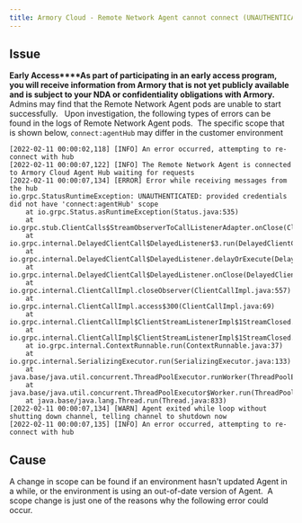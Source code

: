```yaml
---
title: Armory Cloud - Remote Network Agent cannot connect (UNAUTHENTICATED)
---
```


## Issue
**Early Access****As part of participating in an early access program, you will receive information from Armory that is not yet publicly available and is subject to your NDA or confidentiality obligations with Armory.**
Admins may find that the Remote Network Agent pods are unable to start successfully.  
Upon investigation, the following types of errors can be found in the logs of Remote Network Agent pods.  The specific scope that is shown below, ```connect:agentHub``` may differ in the customer environment

```
[2022-02-11 00:00:02,118] [INFO] An error occurred, attempting to re-connect with hub
[2022-02-11 00:00:07,122] [INFO] The Remote Network Agent is connected to Armory Cloud Agent Hub waiting for requests
[2022-02-11 00:00:07,134] [ERROR] Error while receiving messages from the hub
io.grpc.StatusRuntimeException: UNAUTHENTICATED: provided credentials did not have 'connect:agentHub' scope
	at io.grpc.Status.asRuntimeException(Status.java:535)
	at io.grpc.stub.ClientCalls$StreamObserverToCallListenerAdapter.onClose(ClientCalls.java:478)
	at io.grpc.internal.DelayedClientCall$DelayedListener$3.run(DelayedClientCall.java:463)
	at io.grpc.internal.DelayedClientCall$DelayedListener.delayOrExecute(DelayedClientCall.java:427)
	at io.grpc.internal.DelayedClientCall$DelayedListener.onClose(DelayedClientCall.java:460)
	at io.grpc.internal.ClientCallImpl.closeObserver(ClientCallImpl.java:557)
	at io.grpc.internal.ClientCallImpl.access$300(ClientCallImpl.java:69)
	at io.grpc.internal.ClientCallImpl$ClientStreamListenerImpl$1StreamClosed.runInternal(ClientCallImpl.java:738)
	at io.grpc.internal.ClientCallImpl$ClientStreamListenerImpl$1StreamClosed.runInContext(ClientCallImpl.java:717)
	at io.grpc.internal.ContextRunnable.run(ContextRunnable.java:37)
	at io.grpc.internal.SerializingExecutor.run(SerializingExecutor.java:133)
	at java.base/java.util.concurrent.ThreadPoolExecutor.runWorker(ThreadPoolExecutor.java:1136)
	at java.base/java.util.concurrent.ThreadPoolExecutor$Worker.run(ThreadPoolExecutor.java:635)
	at java.base/java.lang.Thread.run(Thread.java:833)
[2022-02-11 00:00:07,134] [WARN] Agent exited while loop without shutting down channel, telling channel to shutdown now
[2022-02-11 00:00:07,135] [INFO] An error occurred, attempting to re-connect with hub
```

## Cause
A change in scope can be found if an environment hasn't updated Agent in a while, or the environment is using an out-of-date version of Agent.  A scope change is just one of the reasons why the following error could occur.     

